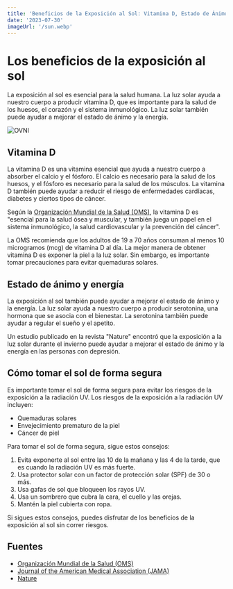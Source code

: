 ```yaml
---
title: 'Beneficios de la Exposición al Sol: Vitamina D, Estado de Ánimo y Seguridad Solar'
date: '2023-07-30'
imageUrl: '/sun.webp'
---
```


# Los beneficios de la exposición al sol

La exposición al sol es esencial para la salud humana. La luz solar ayuda a nuestro cuerpo a producir vitamina D, que es importante para la salud de los huesos, el corazón y el sistema inmunológico. La luz solar también puede ayudar a mejorar el estado de ánimo y la energía.


![OVNI](/sun.webp)

## Vitamina D

La vitamina D es una vitamina esencial que ayuda a nuestro cuerpo a absorber el calcio y el fósforo. El calcio es necesario para la salud de los huesos, y el fósforo es necesario para la salud de los músculos. La vitamina D también puede ayudar a reducir el riesgo de enfermedades cardíacas, diabetes y ciertos tipos de cáncer.

Según la [Organización Mundial de la Salud (OMS)](https://www.who.int/), la vitamina D es "esencial para la salud ósea y muscular, y también juega un papel en el sistema inmunológico, la salud cardiovascular y la prevención del cáncer".

La OMS recomienda que los adultos de 19 a 70 años consuman al menos 10 microgramos (mcg) de vitamina D al día. La mejor manera de obtener vitamina D es exponer la piel a la luz solar. Sin embargo, es importante tomar precauciones para evitar quemaduras solares.

## Estado de ánimo y energía

La exposición al sol también puede ayudar a mejorar el estado de ánimo y la energía. La luz solar ayuda a nuestro cuerpo a producir serotonina, una hormona que se asocia con el bienestar. La serotonina también puede ayudar a regular el sueño y el apetito.

Un estudio publicado en la revista "Nature" encontró que la exposición a la luz solar durante el invierno puede ayudar a mejorar el estado de ánimo y la energía en las personas con depresión.

## Cómo tomar el sol de forma segura

Es importante tomar el sol de forma segura para evitar los riesgos de la exposición a la radiación UV. Los riesgos de la exposición a la radiación UV incluyen:

- Quemaduras solares
- Envejecimiento prematuro de la piel
- Cáncer de piel

Para tomar el sol de forma segura, sigue estos consejos:

1. Evita exponerte al sol entre las 10 de la mañana y las 4 de la tarde, que es cuando la radiación UV es más fuerte.
2. Usa protector solar con un factor de protección solar (SPF) de 30 o más.
3. Usa gafas de sol que bloqueen los rayos UV.
4. Usa un sombrero que cubra la cara, el cuello y las orejas.
5. Mantén la piel cubierta con ropa.

Si sigues estos consejos, puedes disfrutar de los beneficios de la exposición al sol sin correr riesgos.

## Fuentes

- [Organización Mundial de la Salud (OMS)](https://www.who.int/)
- [Journal of the American Medical Association (JAMA)](https://jamanetwork.com/journals/jama)
- [Nature](https://www.nature.com/)
